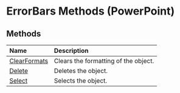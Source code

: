 
# ErrorBars Methods (PowerPoint)

## Methods



|**Name**|**Description**|
|:-----|:-----|
| [ClearFormats](29b98847-5865-b143-7bc6-63966be73ca6.md)|Clears the formatting of the object.|
| [Delete](0bc05b47-84fb-0f5c-ae78-e74485671223.md)|Deletes the object.|
| [Select](846287e5-0f2a-3cb1-1272-6afb5cebb0c5.md)|Selects the object.|
